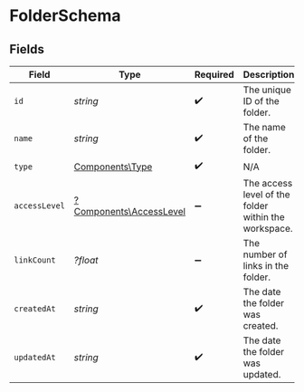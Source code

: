 # FolderSchema


## Fields

| Field                                                             | Type                                                              | Required                                                          | Description                                                       |
| ----------------------------------------------------------------- | ----------------------------------------------------------------- | ----------------------------------------------------------------- | ----------------------------------------------------------------- |
| `id`                                                              | *string*                                                          | :heavy_check_mark:                                                | The unique ID of the folder.                                      |
| `name`                                                            | *string*                                                          | :heavy_check_mark:                                                | The name of the folder.                                           |
| `type`                                                            | [Components\Type](../../Models/Components/Type.md)                | :heavy_check_mark:                                                | N/A                                                               |
| `accessLevel`                                                     | [?Components\AccessLevel](../../Models/Components/AccessLevel.md) | :heavy_minus_sign:                                                | The access level of the folder within the workspace.              |
| `linkCount`                                                       | *?float*                                                          | :heavy_minus_sign:                                                | The number of links in the folder.                                |
| `createdAt`                                                       | *string*                                                          | :heavy_check_mark:                                                | The date the folder was created.                                  |
| `updatedAt`                                                       | *string*                                                          | :heavy_check_mark:                                                | The date the folder was updated.                                  |